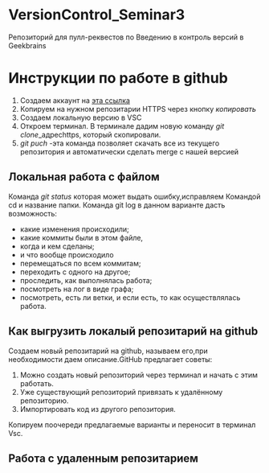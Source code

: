 # VersionControl_Seminar3
Репозиторий для пулл-реквестов по Введению в контроль версий в Geekbrains

# Инструкции по работе в **github**

1. Создаем аккаунт на [ эта ссылка ](https://github.com/)
2. Копируем на нужном репозитарии HTTPS через кнопку *копировать*
3. Создаем локальную версию в VSC 
4. Откроем терминал. В терминале
дадим новую команду *git clone*_адресhttps, который скопировали.
5. *git puch*
-эта команда позволяет скачать все 
из текущего репозитория и автоматически
сделать merge с нашей версией

## Локальная работа с файлом

Команда *git status* которая может выдать ошибку,исправляем  Командой cd и название папки. Команда git log в данном варианте дасть возможность:  
- какие изменения происходили;
- какие коммиты были в этом файле, 
- когда и кем сделаны;
- и что вообще происходило
- перемещаться по всем коммитам;
 - переходить с одного на другое;
- проследить, как выполнялась работа;
- посмотреть на лог в виде графа;
- посмотреть, есть ли ветки, и если есть, то как осуществлялась работа.

## Как выгрузить локалый репозитарий на github

Создаем новый репозитарий на github, называем его,при необходимости даем описание.GitHub предлагает советы:
 1. Можно создать новый репозиторий через терминал и начать с этим работать.
2. Уже существующий репозиторий привязать к удалённому репозиторию.
3. Импортировать код из другого репозитория.

Копируем поочереди предлагаемые варианты и переносит в терминал Vsc.

## Работа с удаленным репозитарием



